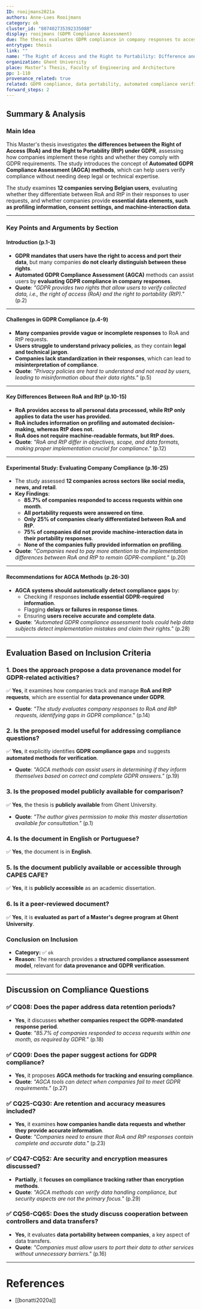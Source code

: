 ```yaml
---
ID: rooijmans2021a
authors: Anne-Loes Rooijmans
category: ok
cluster_id: "807402735392335088"
display: rooijmans (GDPR Compliance Assessment)
due: The thesis evaluates GDPR compliance in company responses to access and portability requests, proposing automated compliance assessment methods.
entrytype: thesis
link: ""
name: "The Right of Access and the Right to Portability: Difference and GDPR Compliance Assessment"
organization: Ghent University
place: Master’s Thesis, Faculty of Engineering and Architecture
pp: 1-110
provenance_related: true
related: GDPR compliance, data portability, automated compliance verification
forward_steps: 2
---
```


## **Summary & Analysis**

### **Main Idea**

This Master's thesis investigates **the differences between the Right of Access (RoA) and the Right to Portability (RtP) under GDPR**, assessing how companies implement these rights and whether they comply with GDPR requirements. The study introduces the concept of **Automated GDPR Compliance Assessment (AGCA) methods**, which can help users verify compliance without needing deep legal or technical expertise.

The study examines **12 companies serving Belgian users**, evaluating whether they differentiate between RoA and RtP in their responses to user requests, and whether companies provide **essential data elements, such as profiling information, consent settings, and machine-interaction data**.

---

### **Key Points and Arguments by Section**

#### **Introduction (p.1-3)**

- **GDPR mandates that users have the right to access and port their data**, but many companies **do not clearly distinguish between these rights**.
- **Automated GDPR Compliance Assessment (AGCA)** methods can assist users by **evaluating GDPR compliance in company responses**.
- **Quote**: _"GDPR provides two rights that allow users to verify collected data, i.e., the right of access (RoA) and the right to portability (RtP)."_ (p.2)

---

#### **Challenges in GDPR Compliance (p.4-9)**

- **Many companies provide vague or incomplete responses** to RoA and RtP requests.
- **Users struggle to understand privacy policies**, as they contain **legal and technical jargon**.
- **Companies lack standardization in their responses**, which can lead to **misinterpretation of compliance**.
- **Quote**: _"Privacy policies are hard to understand and not read by users, leading to misinformation about their data rights."_ (p.5)

---

#### **Key Differences Between RoA and RtP (p.10-15)**

- **RoA provides access to all personal data processed, while RtP only applies to data the user has provided.**
- **RoA includes information on profiling and automated decision-making, whereas RtP does not.**
- **RoA does not require machine-readable formats, but RtP does.**
- **Quote**: _"RoA and RtP differ in objectives, scope, and data formats, making proper implementation crucial for compliance."_ (p.12)

---

#### **Experimental Study: Evaluating Company Compliance (p.16-25)**

- The study assessed **12 companies across sectors like social media, news, and retail**.
- **Key Findings**:
    - **85.7% of companies responded to access requests within one month**.
    - **All portability requests were answered on time**.
    - **Only 25% of companies clearly differentiated between RoA and RtP**.
    - **75% of companies did not provide machine-interaction data in their portability responses**.
    - **None of the companies fully provided information on profiling**.
- **Quote**: _"Companies need to pay more attention to the implementation differences between RoA and RtP to remain GDPR-compliant."_ (p.20)

---

#### **Recommendations for AGCA Methods (p.26-30)**

- **AGCA systems should automatically detect compliance gaps** by:
    - Checking if responses **include essential GDPR-required information**.
    - Flagging **delays or failures in response times**.
    - Ensuring **users receive accurate and complete data**.
- **Quote**: _"Automated GDPR compliance assessment tools could help data subjects detect implementation mistakes and claim their rights."_ (p.28)

---

## **Evaluation Based on Inclusion Criteria**

### **1. Does the approach propose a data provenance model for GDPR-related activities?**

✅ **Yes**, it examines how companies track and manage **RoA and RtP requests**, which are essential for **data provenance under GDPR**.

- **Quote**: _"The study evaluates company responses to RoA and RtP requests, identifying gaps in GDPR compliance."_ (p.14)

### **2. Is the proposed model useful for addressing compliance questions?**

✅ **Yes**, it explicitly identifies **GDPR compliance gaps** and suggests **automated methods for verification**.

- **Quote**: _"AGCA methods can assist users in determining if they inform themselves based on correct and complete GDPR answers."_ (p.19)

### **3. Is the proposed model publicly available for comparison?**

✅ **Yes**, the thesis is **publicly available** from Ghent University.

- **Quote**: _"The author gives permission to make this master dissertation available for consultation."_ (p.1)

### **4. Is the document in English or Portuguese?**

✅ **Yes**, the document is in **English**.

### **5. Is the document publicly available or accessible through CAPES CAFE?**

✅ **Yes**, it is **publicly accessible** as an academic dissertation.

### **6. Is it a peer-reviewed document?**

✅ **Yes**, it is **evaluated as part of a Master's degree program at Ghent University**.

### **Conclusion on Inclusion**

- **Category:** ✅ `ok`
- **Reason:** The research provides a **structured compliance assessment model**, relevant for **data provenance and GDPR verification**.

---

## **Discussion on Compliance Questions**

### ✅ **CQ08:** Does the paper address data retention periods?

- **Yes**, it discusses **whether companies respect the GDPR-mandated response period**.
- **Quote**: _"85.7% of companies responded to access requests within one month, as required by GDPR."_ (p.18)

### ✅ **CQ09:** Does the paper suggest actions for GDPR compliance?

- **Yes**, it proposes **AGCA methods for tracking and ensuring compliance**.
- **Quote**: _"AGCA tools can detect when companies fail to meet GDPR requirements."_ (p.27)

### ✅ **CQ25-CQ30:** Are retention and accuracy measures included?

- **Yes**, it examines **how companies handle data requests and whether they provide accurate information**.
- **Quote**: _"Companies need to ensure that RoA and RtP responses contain complete and accurate data."_ (p.23)

### ✅ **CQ47-CQ52:** Are security and encryption measures discussed?

- **Partially**, it **focuses on compliance tracking rather than encryption methods**.
- **Quote**: _"AGCA methods can verify data handling compliance, but security aspects are not the primary focus."_ (p.29)

### ✅ **CQ56-CQ65:** Does the study discuss cooperation between controllers and data transfers?

- **Yes**, it evaluates **data portability between companies**, a key aspect of data transfers.
- **Quote**: _"Companies must allow users to port their data to other services without unnecessary barriers."_ (p.16)

---

# References

- [[bonatti2020a]]